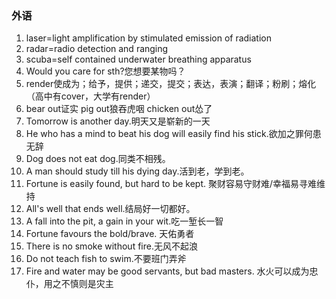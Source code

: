 ### 外语

1. laser=light amplification by stimulated emission of radiation
2. radar=radio detection and ranging
3. scuba=self contained underwater breathing apparatus
4. Would you care for sth?您想要某物吗？
5. render使成为；给予，提供；递交，提交；表达，表演；翻译；粉刷；熔化（高中有cover，大学有render）
6. bear out证实 pig out狼吞虎咽 chicken out怂了
7. Tomorrow is another day.明天又是崭新的一天
8. He who has a mind to beat his dog will easily find his stick.欲加之罪何患无辞
9. Dog does not eat dog.同类不相残。
10. A man should study till his dying day.活到老，学到老。
11. Fortune is easily found, but hard to be kept. 聚财容易守财难/幸福易寻难维持 
12. All's well that ends well.结局好一切都好。
13. A fall into the pit, a gain in your wit.吃一堑长一智
14. Fortune favours the bold/brave. 天佑勇者
15. There is no smoke without fire.无风不起浪
16. Do not teach fish to swim.不要班门弄斧
17. Fire and water may be good servants, but bad masters. 水火可以成为忠仆，用之不慎则是灾主

